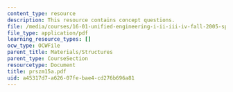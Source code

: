 ```yaml
---
content_type: resource
description: This resource contains concept questions.
file: /media/courses/16-01-unified-engineering-i-ii-iii-iv-fall-2005-spring-2006/a45317d7a62607febae4cd276b696a81_prszm15a.pdf
file_type: application/pdf
learning_resource_types: []
ocw_type: OCWFile
parent_title: Materials/Structures
parent_type: CourseSection
resourcetype: Document
title: prszm15a.pdf
uid: a45317d7-a626-07fe-bae4-cd276b696a81
---
```

